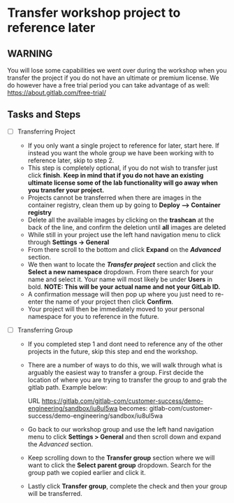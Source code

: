 # Transfer workshop project to reference later

## WARNING

You will lose some capabilities we went over during the workshop when you transfer the project if you do not have an ultimate or premium license. We do however have a free trial period you can take advantage of as well: https://about.gitlab.com/free-trial/

## Tasks and Steps

* [ ] Transferring Project
  * If you only want a single project to reference for later, start here. If instead you want the whole group we have been working with to reference later, skip to step 2.
  * This step is completely optional, if you do not wish to transfer just click **finish**. **Keep in mind that if you do not have an existing ultimate license some of the lab functionality will go away when you transfer your project.**
  * Projects cannot be transferred when there are images in the container registry, clean them up by going to **Deploy --> Container registry**
  * Delete all the available images by clicking on the **trashcan** at the back of the line, and confirm the deletion until **all** images are deleted
  * While still in your project use the left hand navigation menu to click through **Settings -> General**
  * From there scroll to the bottom and click **Expand** on the ***Advanced*** section.
  * We then want to locate the ***Transfer project*** section and click the **Select a new namespace** dropdown. From there search for your name and select it. Your name will most likely be under **Users** in bold. **NOTE: This will be your actual name and not your GitLab ID.**
  * A confirmation message will then pop up where you just need to re-enter the name of your project then click **Confirm**.
  * Your project will then be immediately moved to your personal namespace for you to reference in the future.


* [ ] Transferring Group
  * If you completed step 1 and dont need to reference any of the other projects in the future, skip this step and end the workshop.
  * There are a number of ways to do this, we will walk through what is arguably the easiest way to transfer a group. First decide the location of where you are trying to transfer the group to and grab the gitlab path. Example below:

    URL https://gitlab.com/gitlab-com/customer-success/demo-engineering/sandbox/iu8ul5wa 
    becomes: gitlab-com/customer-success/demo-engineering/sandbox/iu8ul5wa 
  * Go back to our workshop group and use the left hand navigation menu to click **Settings > General** and then scroll down and expand the _Advanced_ section.
  * Keep scrolling down to the **Transfer group** section where we will want to click the **Select parent group** dropdown. Search for the group path we copied earlier and click it.
  * Lastly click **Transfer group**, complete the check and then your group will be transferred.
